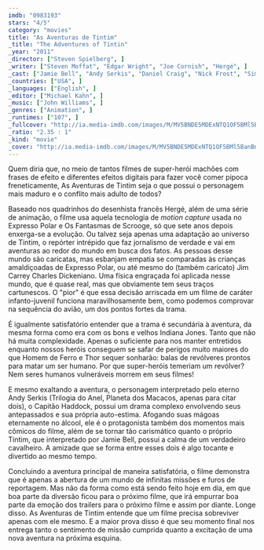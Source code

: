 ```yaml
---
imdb: "0983193"
stars: "4/5"
category: "movies"
title: "As Aventuras de Tintim"
_title: "The Adventures of Tintin"
_year: "2011"
_director: ["Steven Spielberg", ]
_writer: ["Steven Moffat", "Edgar Wright", "Joe Cornish", "Hergé", ]
_cast: ["Jamie Bell", "Andy Serkis", "Daniel Craig", "Nick Frost", "Simon Pegg", "Daniel Mays", "Gad Elmaleh", "Toby Jones", "Joe Starr", ]
_countries: ["USA", ]
_languages: ["English", ]
_editor: ["Michael Kahn", ]
_music: ["John Williams", ]
_genres: ["Animation", ]
_runtimes: ["107", ]
_fullcover: "http://ia.media-imdb.com/images/M/MV5BNDE5MDExNTQ1OF5BMl5BanBnXkFtZTcwMDIxMTM5Ng@@.jpg"
_ratio: "2.35 : 1"
_kind: "movie"
_cover: "http://ia.media-imdb.com/images/M/MV5BNDE5MDExNTQ1OF5BMl5BanBnXkFtZTcwMDIxMTM5Ng@@._V1._SX94_SY140_.jpg"
---
```

Quem diria que, no meio de tantos filmes de super-herói machões com frases de efeito e diferentes efeitos digitais para fazer você comer pipoca freneticamente, As Aventuras de Tintim seja o que possui o personagem mais maduro e o conflito mais adulto de todos?

Baseado nos quadrinhos do desenhista francês Hergé, além de uma série de animação, o filme usa aquela tecnologia de _motion capture_ usada no Expresso Polar e Os Fantasmas de Scrooge, só que sete anos depois enxerga-se a evolução. Ou talvez seja apenas uma adaptação ao universo de Tintim, o repórter intrépido que faz jornalismo de verdade e vai em aventuras ao redor do mundo em busca dos fatos. As pessoas desse mundo são caricatas, mas esbanjam empatia se comparadas às crianças amaldiçoadas de Expresso Polar, ou até mesmo do (também caricato) Jim Carrey Charles Dickeniano. Uma física engraçada foi aplicada nesse mundo, que é quase real, mas que obviamente tem seus traços cartunescos. O "pior" é que essa decisão arriscada em um filme de caráter infanto-juvenil funciona maravilhosamente bem, como podemos comprovar na sequência do avião, um dos pontos fortes da trama.

É igualmente satisfatório entender que a trama é secundária à aventura, da mesma forma como era com os bons e velhos Indiana Jones. Tanto que não há muita complexidade. Apenas o suficiente para nos manter entretidos enquanto nossos heróis conseguem se safar de perigos muito maiores do que Homem de Ferro e Thor sequer sonharão: balas de revólveres prontos para matar um ser humano. Por que super-heróis temeriam um revólver? Nem seres humanos vulneráveis morrem em seus filmes!

E mesmo exaltando a aventura, o personagem interpretado pelo eterno Andy Serkis (Trilogia do Anel, Planeta dos Macacos, apenas para citar dois), o Capitão Haddock, possui um drama complexo envolvendo seus antepassados e sua própria auto-estima. Afogando suas mágoas eternamente no álcool, ele é o protagonista também dos momentos mais cômicos do filme, além de se tornar tão carismático quanto o próprio Tintim, que interpretado por Jamie Bell, possui a calma de um verdadeiro cavalheiro. A amizade que se forma entre esses dois é algo tocante e divertido ao mesmo tempo.

Concluindo a aventura principal de maneira satisfatória, o filme demonstra que é apenas a abertura de um mundo de infinitas missões e furos de reportagem. Mas não da forma como está sendo feito hoje em dia, em que boa parte da diversão ficou para o próximo filme, que irá empurrar boa parte da emoção dos trailers para o próximo filme e assim por diante. Longe disso. As Aventuras de Tintim entende que um filme precisa sobreviver apenas com ele mesmo. E a maior prova disso é que seu momento final nos entrega tanto o sentimento de missão cumprida quanto a excitação de uma nova aventura na próxima esquina.
